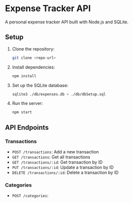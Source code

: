 # Expense Tracker API

A personal expense tracker API built with Node.js and SQLite.

## Setup

1. Clone the repository:

   ```bash
   git clone <repo-url>
   ```

2. Install dependencies:

   ```bash
   npm install
   ```

3. Set up the SQLite database:

   ```bash
   sqlite3 ./db/expenses.db < ./db/dbSetup.sql
   ```

4. Run the server:
   ```bash
   npm start
   ```

## API Endpoints

### Transactions

- `POST /transactions`: Add a new transaction
- `GET /transactions`: Get all transactions
- `GET /transactions/:id`: Get transaction by ID
- `PUT /transactions/:id`: Update a transaction by ID
- `DELETE /transactions/:id`: Delete a transaction by ID

### Categories

- `POST /categories`:
